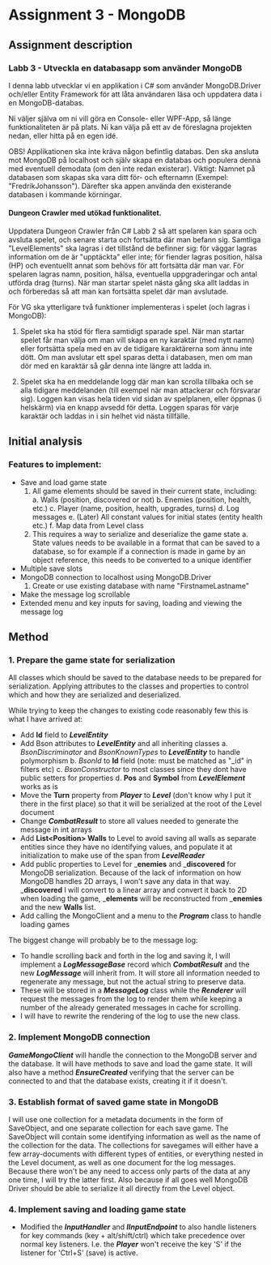 ﻿# Assignment 3 - MongoDB
## Assignment description
### Labb 3 - Utveckla en databasapp som använder MongoDB

I denna labb utvecklar vi en applikation i C# som använder MongoDB.Driver och/eller Entity Framework för att låta användaren läsa och uppdatera data i en MongoDB-databas.

Ni väljer själva om ni vill göra en Console- eller WPF-App, så länge funktionaliteten är på plats. Ni kan välja på ett av de föreslagna projekten nedan, eller hitta på en egen idé.

OBS! Applikationen ska inte kräva någon befintlig databas. Den ska ansluta mot MongoDB på localhost och själv skapa en databas och populera denna med eventuell demodata (om den inte redan existerar). Viktigt: Namnet på databasen som skapas ska vara ditt  för- och efternamn (Exempel: "FredrikJohansson"). Därefter ska appen använda den existerande databasen i kommande körningar.


#### Dungeon Crawler med utökad funktionalitet.

Uppdatera Dungeon Crawler från C# Labb 2 så att spelaren kan spara och avsluta spelet, och senare starta och fortsätta där man befann sig. Samtliga "LevelElements" ska lagras i det tillstånd de befinner sig: för väggar lagras information om de är "upptäckta" eller inte; för fiender lagras position, hälsa (HP) och eventuellt annat som behövs för att fortsätta där man var. För spelaren lagras namn, position, hälsa, eventuella uppgraderingar och antal utförda drag (turns). När man startar spelet nästa gång ska allt laddas in och förberedas så att man kan fortsätta spelet där man avslutade.

För VG ska ytterligare två funktioner implementeras i spelet (och lagras i MongoDB):

1) Spelet ska ha stöd för flera samtidigt sparade spel. När man startar spelet får man välja om man vill skapa en ny karaktär (med nytt namn) eller fortsätta spela med en av de tidigare karaktärerna som ännu inte dött. Om man avslutar ett spel sparas detta i databasen, men om man dör med en karaktär så går denna inte längre att ladda in.

2) Spelet ska ha en meddelande logg där man kan scrolla tillbaka och se alla tidigare meddelanden (till exempel när man attackerar och försvarar sig). Loggen kan visas hela tiden vid sidan av spelplanen, eller öppnas (i helskärm) via en knapp avsedd för detta. Loggen sparas för varje karaktär och laddas in i sin helhet vid nästa tillfälle.


## Initial analysis

### Features to implement:

- Save and load game state
    1. All game elements should be saved in their current state, including:
		a. Walls (position, discovered or not)
		b. Enemies (position, health, etc.)
		c. Player (name, position, health, upgrades, turns)
		d. Log messages 
		e. (Later) All constant values for initial states (entity health etc.)
		f. Map data from Level class
	2. This requires a way to serialize and deserialize the game state
		a. State values needs to be available in a format that can be saved to a database, so for example if a connection is made in game by an object reference, this needs to be converted to a unique identifier
- Multiple save slots
- MongoDB connection to localhost using MongoDB.Driver 
	1. Create or use existing database with name "FirstnameLastname"
- Make the message log scrollable
- Extended menu and key inputs for saving, loading and viewing the message log

## Method

### 1. Prepare the game state for serialization
All classes which should be saved to the database needs to be prepared for serialization. 
Applying attributes to the classes and properties to control which and how they are serialized and deserialized.

While trying to keep the changes to existing code reasonably few this is what I have arrived at:
- Add __Id__ field to ___LevelEntity___
- Add Bson attributes to ___LevelEntity___ and all inheriting classes
	a. _BsonDiscriminator_ and _BsonKnownTypes_ to ___LevelEntity___ to handle polymorphism
	b. _BsonId_ to __Id__ field (note: must be matched as "_id" in filters etc)
	c. _BsonConstructor_ to most classes since they dont have public setters for properties
	d. __Pos__ and __Symbol__ from ___LevelElement___ works as is
- Move the __Turn__ property from ___Player___ to ___Level___ (don't know why I put it there in the first place) so that it will be serialized at the root of the Level document
- Change ___CombatResult___ to store all values needed to generate the message in int arrays
- Add __List\<Position> Walls__ to Level to avoid saving all walls as separate entities since they have no identifying values, and populate it at initialization to make use of the span from ___LevelReader___
- Add public properties to Level for ___enemies__ and ___discovered__ for MongoDB serialization. Because of the lack of information on how MongoDB handles 2D arrays, I won't save any data in that way. ___discovered__ I will convert to a linear array and convert it back to 2D when loading the game, ___elements__ will be reconstructed from ___enemies__ and the new __Walls__ list.
- Add calling the MongoClient and a menu to the ___Program___ class to handle loading games

The biggest change will probably be to the message log:
- To handle scrolling back and forth in the log and saving it, I will implement a ___LogMessageBase___ record which ___CombatResult___ and the new ___LogMessage___ will inherit from. It will store all information needed to regenerate any message, but not the actual string to preserve data.
- These will be stored in a ___MessageLog___ class while the ___Renderer___ will request the messages from the log to render them while keeping a number of the already generated messages in cache for scrolling.
- I will have to rewrite the rendering of the log to use the new class.

### 2. Implement MongoDB connection
___GameMongoClient___ will handle the connection to the MongoDB server and the database. It will have methods to save and load the game state.
It will also have a method ___EnsureCreated___ verifying that the server can be connected to and that the database exists, creating it if it doesn't.

### 3. Establish format of saved game state in MongoDB
I will use one collection for a metadata documents in the form of SaveObject, and one separate collection for each save game. 
The SaveObject will contain some identifying information as well as the name of the collection for the data.
The collections for savegames will either have a few array-documents with different types of entities, or everything nested in the Level document, as well as one document for the log messages.
Because there won't be any need to access only parts of the data at any one time, I will try the latter first. Also because if all goes well MongoDB Driver should be able to serialize it all directly from the Level object.

### 4. Implement saving and loading game state
- Modified the ___InputHandler___ and ___IInputEndpoint___ to also handle listeners for key commands (key + alt/shift/ctrl) which take precedence over normal key listeners. I.e. the ___Player___ won't receive the key 'S' if the listener for 'Ctrl+S' (save) is active.


